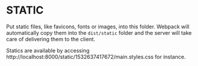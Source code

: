 # STATIC

Put static files, like favicons, fonts or images, into this folder. Webpack will
automatically copy them into the `dist/static` folder and the server will take
care of delivering them to the client.

Statics are available by accessing http://localhost:8000/static/1532637417672/main.styles.css
for instance.
